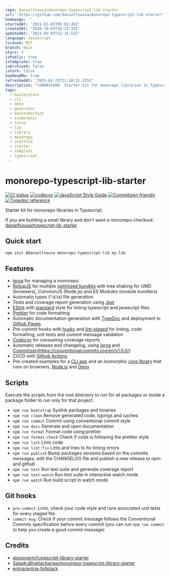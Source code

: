 ```yaml
---
repo: danielfsousa/monorepo-typescript-lib-starter
url: 'https://github.com/danielfsousa/monorepo-typescript-lib-starter'
homepage: ''
starredAt: '2021-01-02T05:02:45Z'
createdAt: '2020-10-03T16:33:28Z'
updatedAt: '2021-03-03T12:15:53Z'
language: JavaScript
license: MIT
branch: main
stars: 3
isPublic: true
isTemplate: true
isArchived: false
isFork: false
hasReadMe: true
refreshedAt: '2025-02-25T21:18:11.315Z'
description: "\U0001F680  Starter kit for monorepo libraries in Typescript"
tags:
  - boilerplate
  - cli
  - deno
  - generator
  - hacktoberfest
  - isomorphic
  - lerna
  - lib
  - library
  - monorepo
  - scaffold
  - starter
  - template
  - typescript
---
```


# monorepo-typescript-lib-starter

[![CI status](https://github.com/danielfsousa/monorepo-typescript-lib-starter/workflows/ci/badge.svg?branch=main)](https://github.com/danielfsousa/monorepo-typescript-lib-starter/actions?query=workflow%ci)
[![codecov](https://codecov.io/gh/danielfsousa/monorepo-typescript-lib-starter/branch/main/graph/badge.svg)](https://codecov.io/gh/danielfsousa/monorepo-typescript-lib-starter)
[![JavaScript Style Guide](https://img.shields.io/badge/code_style-standard-brightgreen.svg)](https://standardjs.com)
[![Commitizen friendly](https://img.shields.io/badge/commitizen-friendly-brightgreen.svg)](http://commitizen.github.io/cz-cli/)
[![Typedoc reference](https://img.shields.io/badge/typedoc-reference-informational)](https://danielfsousa.github.io/monorepo-typescript-lib-starter/)

Starter kit for monorepo libraries in Typescript.

If you are building a small library and don't want a monorepo checkout: [danielfsousa/typescript-lib-starter](https://github.com/danielfsousa/typescript-lib-starter)

## Quick start

```bash
npm init @danielfsousa monorepo-typescript-lib my-lib
```

## Features

- [lerna](https://github.com/lerna/lerna) for managing a monorepo
- [RollupJS](https://github.com/rollup/rollup) for multiple [optimized bundles](https://2ality.com/2017/04/setting-up-multi-platform-packages.html) with tree shaking for UMD (browsers), CommonJS (Node.js) and ES Modules (module bundlers)
- Automatic types (\*.d.ts) file generation
- Tests and coverage report generation using [Jest](https://github.com/facebook/jest)
- [ESlint](https://github.com/eslint/eslint) with [standard](https://github.com/standard/eslint-config-standard-with-typescript) style for linting typescript and javascript files
- [Prettier](https://github.com/prettier/prettier) for code formatting
- Automatic documentation generation with [TypeDoc](https://github.com/TypeStrong/typedoc) and deployment to [Github Pages](https://pages.github.com/)
- Pre-commit hooks with [husky](https://github.com/typicode/husky) and [lint-staged](https://github.com/okonet/lint-staged) for linting, code formatting, unit tests and commit message validation
- [Codecov](https://codecov.io/) for consuming coverage reports
- Automatic releases and changelog, using [lerna](https://github.com/lerna/lerna) and [Commitizen](https://github.com/commitizen/cz-cli)(https://conventionalcommits.org/en/v1.0.0/)
- CI/CD with [Github Actions](https://docs.github.com/en/free-pro-team@latest/actions)
- Pre-created examples for a [CLI app](./packages/cli/README.md) and an isomorphic [core library](./packages/core/README.md) that runs on browsers, [Node.js](https://nodejs.org/en/) and [Deno](https://deno.land/)

## Scripts

Execute the scripts from the root directory to run for all packages or inside a package folder to run only for that project.

- `npm run bootstrap` Syslink packages and binaries
- `npm run clean` Remove generated code, typings and caches
- `npm run commit` Commit using conventional commit style
- `npm run docs` Generate and open documentation
- `npm run format` Format code using prettier
- `npm run format:check` Check if code is following the prettier style
- `npm run lint` Lints code
- `npm run lint:fix` Lints and tries to fix linting errors
- `npm run publish` Bump packages versions based on the commits messages, edit the CHANGELOG file and publish a new release to npm and github
- `npm run test` Run test suite and generate coverage report
- `npm run test:watch` Run test suite in interactive watch mode
- `npm run watch` Run build script in watch mode

## Git hooks

- `pre-commit`: Lints, check your code style and runs associated unit tests for every staged file
- `commit-msg`: Check if your commit message follows the Conventional Commits specification before every commit (you can run `npm run commit` to help you create a good commit message)

## Credits

- [alexjoverm/typescript-library-starter](https://github.com/alexjoverm/typescript-library-starter)
- [SatadruBhattacharjee/monorepo-typescript-library-starter](https://github.com/SatadruBhattacharjee/monorepo-typescript-library-starter/)
- [entria/entria-fullstack](https://github.com/entria/entria-fullstack)
